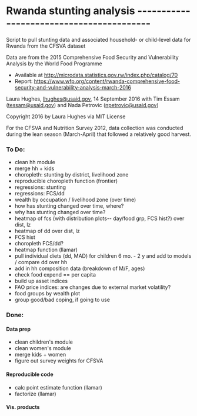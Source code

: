 # Rwanda stunting analysis -----------------------------------------
Script to pull stunting data and associated household- or child-level data for Rwanda from the CFSVA dataset

Data are from the 2015 Comprehensive Food Security and Vulnerability Analysis by the World Food Programme
* Available at http://microdata.statistics.gov.rw/index.php/catalog/70
* Report: https://www.wfp.org/content/rwanda-comprehensive-food-security-and-vulnerability-analysis-march-2016

Laura Hughes, lhughes@usaid.gov, 14 September 2016
with Tim Essam (tessam@usaid.gov) and Nada Petrovic (npetrovic@usaid.gov)

Copyright 2016 by Laura Hughes via MIT License

For the CFSVA and Nutrition Survey 2012, data collection was conducted during the lean season
(March-April) that followed a relatively good harvest. 

### To Do:
* clean hh module
* merge hh + kids
* choropleth: stunting by district, livelihood zone
* reproducible choropleth function (frontier)
* regressions: stunting
* regressions: FCS/dd
* wealth by occupation / livelihood zone (over time)
* how has stunting changed over time, where?
* why has stunting changed over time?
* heatmap of fcs (with distribution plots-- day/food grp, FCS hist?) over dist, lz
* heatmap of dd over dist, lz
* FCS hist
* choropleth FCS/dd?
* heatmap function (llamar)
* pull individual diets (dd, MAD) for children 6 mo. - 2 y and add to models / compare dd over hh
* add in hh composition data (breakdown of M/F, ages)
* check food expend == per capita
* build up asset indices
* FAO price indices: are changes due to external market volatility?
* food groups by wealth plot
* group good/bad coping, if going to use

### Done:

#### Data prep
* clean children's module
* clean women's module
* merge kids + women
* figure out survey weights for CFSVA

#### Reproducible code
* calc point estimate function (llamar)
* factorize (llamar)

#### Vis. products